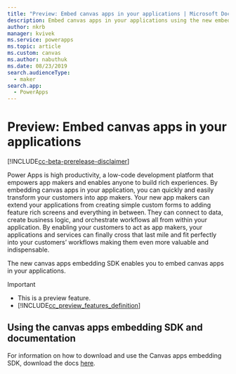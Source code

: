 ```yaml
---
title: "Preview: Embed canvas apps in your applications | Microsoft Docs"
description: Embed canvas apps in your applications using the new embedding SDK in Power Apps
author: nkrb
manager: kvivek
ms.service: powerapps
ms.topic: article
ms.custom: canvas
ms.author: nabuthuk
ms.date: 08/23/2019
search.audienceType: 
  - maker
search.app: 
  - PowerApps
---
```


# Preview: Embed canvas apps in your applications

[!INCLUDE[cc-beta-prerelease-disclaimer](../../includes/cc-beta-prerelease-disclaimer.md)]

Power Apps is high productivity, a low-code development platform that empowers app makers and enables anyone to build rich experiences. By embedding canvas apps in your application, you can quickly and easily transform your customers into app makers. Your new app makers can extend your applications from creating simple custom forms to adding feature rich screens and everything in between. They can connect to data, create business logic, and orchestrate workflows all from within your application. By enabling your customers to act as app makers, your applications and services can finally cross that last mile and fit perfectly into your customers’ workflows making them even more valuable and indispensable.

The new canvas apps embedding SDK enables you to embed canvas apps in your applications. 

> [!IMPORTANT]
> - This is a preview feature.
> - [!INCLUDE[cc_preview_features_definition](../../includes/cc-preview-features-definition.md)] 

## Using the canvas apps embedding SDK and documentation

For information on how to download and use the Canvas apps embedding SDK, download the docs [here](https://download.microsoft.com/download/e/6/0/e605470b-c6f4-461c-92e7-936091bf7e3c/CanvasApps-Embedding-SDK-PublicPreview.pdf).



